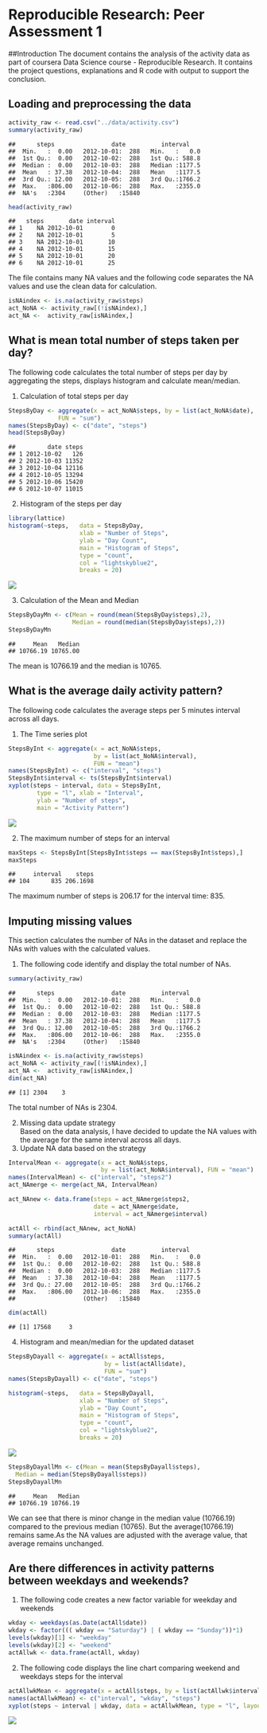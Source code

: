 # Reproducible Research: Peer Assessment 1

##Introduction
The document contains the analysis of the activity data as part of coursera Data Science course - Reproducible Research. It contains the project questions, explanations and R code with output to support the conclusion.

## Loading and preprocessing the data


```r
activity_raw <- read.csv("../data/activity.csv")
summary(activity_raw)
```

```
##      steps                date          interval     
##  Min.   :  0.00   2012-10-01:  288   Min.   :   0.0  
##  1st Qu.:  0.00   2012-10-02:  288   1st Qu.: 588.8  
##  Median :  0.00   2012-10-03:  288   Median :1177.5  
##  Mean   : 37.38   2012-10-04:  288   Mean   :1177.5  
##  3rd Qu.: 12.00   2012-10-05:  288   3rd Qu.:1766.2  
##  Max.   :806.00   2012-10-06:  288   Max.   :2355.0  
##  NA's   :2304     (Other)   :15840
```

```r
head(activity_raw)
```

```
##   steps       date interval
## 1    NA 2012-10-01        0
## 2    NA 2012-10-01        5
## 3    NA 2012-10-01       10
## 4    NA 2012-10-01       15
## 5    NA 2012-10-01       20
## 6    NA 2012-10-01       25
```
The file contains many NA values and the following code separates the NA values and use the clean data for calculation.

```r
isNAindex <- is.na(activity_raw$steps)
act_NoNA <- activity_raw[(!isNAindex),]
act_NA <-  activity_raw[isNAindex,]
```

## What is mean total number of steps taken per day?
The following code calculates the total number of steps per day by aggregating the steps, displays histogram and calculate mean/median.  
1. Calculation of total steps per day

```r
StepsByDay <- aggregate(x = act_NoNA$steps, by = list(act_NoNA$date), 
              FUN = "sum")
names(StepsByDay) <- c("date", "steps")
head(StepsByDay)
```

```
##         date steps
## 1 2012-10-02   126
## 2 2012-10-03 11352
## 3 2012-10-04 12116
## 4 2012-10-05 13294
## 5 2012-10-06 15420
## 6 2012-10-07 11015
```
2. Histogram of the steps per day

```r
library(lattice)
histogram(~steps,   data = StepsByDay, 
                    xlab = "Number of Steps",
                    ylab = "Day Count",
                    main = "Histogram of Steps",
                    type = "count",
                    col = "lightskyblue2",
                    breaks = 20)
```

![](PA1_template_files/figure-html/unnamed-chunk-4-1.png) 
   
3. Calculation of the Mean and Median

```r
StepsByDayMn <- c(Mean = round(mean(StepsByDay$steps),2),
                  Median = round(median(StepsByDay$steps),2))
StepsByDayMn
```

```
##     Mean   Median 
## 10766.19 10765.00
```
The mean is 10766.19 and the median is 10765.

## What is the average daily activity pattern?
The following code calculates the average steps per 5 minutes interval across all days.  
1. The Time series plot

```r
StepsByInt <- aggregate(x = act_NoNA$steps, 
                        by = list(act_NoNA$interval), 
                        FUN = "mean")
names(StepsByInt) <- c("interval", "steps")
StepsByInt$interval <- ts(StepsByInt$interval)
xyplot(steps ~ interval, data = StepsByInt, 
        type = "l", xlab = "Interval",
        ylab = "Number of steps",
        main = "Activity Pattern")
```

![](PA1_template_files/figure-html/unnamed-chunk-6-1.png) 
  
2. The maximum number of steps for an interval

```r
maxSteps <- StepsByInt[StepsByInt$steps == max(StepsByInt$steps),]
maxSteps
```

```
##     interval    steps
## 104      835 206.1698
```
The maximum number of steps is 206.17 for the interval time: 835.

## Imputing missing values
This section calculates the number of NAs in the dataset and replace the NAs with values with the calculated values.  
1. The following code identify and display the total number of NAs.

```r
summary(activity_raw)
```

```
##      steps                date          interval     
##  Min.   :  0.00   2012-10-01:  288   Min.   :   0.0  
##  1st Qu.:  0.00   2012-10-02:  288   1st Qu.: 588.8  
##  Median :  0.00   2012-10-03:  288   Median :1177.5  
##  Mean   : 37.38   2012-10-04:  288   Mean   :1177.5  
##  3rd Qu.: 12.00   2012-10-05:  288   3rd Qu.:1766.2  
##  Max.   :806.00   2012-10-06:  288   Max.   :2355.0  
##  NA's   :2304     (Other)   :15840
```

```r
isNAindex <- is.na(activity_raw$steps)
act_NoNA <- activity_raw[(!isNAindex),]
act_NA <-  activity_raw[isNAindex,]
dim(act_NA)
```

```
## [1] 2304    3
```
The total number of NAs is 2304.  

2. Missing data update strategy  
Based on the data analysis, I have decided to update the NA values with the average for the same interval across all days.  
3. Update NA data based on the strategy

```r
IntervalMean <- aggregate(x = act_NoNA$steps, 
                          by = list(act_NoNA$interval), FUN = "mean")
names(IntervalMean) <- c("interval", "steps2")
act_NAmerge <- merge(act_NA, IntervalMean)

act_NAnew <- data.frame(steps = act_NAmerge$steps2, 
                        date = act_NAmerge$date, 
                        interval = act_NAmerge$interval)

actAll <- rbind(act_NAnew, act_NoNA)
summary(actAll)
```

```
##      steps                date          interval     
##  Min.   :  0.00   2012-10-01:  288   Min.   :   0.0  
##  1st Qu.:  0.00   2012-10-02:  288   1st Qu.: 588.8  
##  Median :  0.00   2012-10-03:  288   Median :1177.5  
##  Mean   : 37.38   2012-10-04:  288   Mean   :1177.5  
##  3rd Qu.: 27.00   2012-10-05:  288   3rd Qu.:1766.2  
##  Max.   :806.00   2012-10-06:  288   Max.   :2355.0  
##                   (Other)   :15840
```

```r
dim(actAll)
```

```
## [1] 17568     3
```
4. Histogram and mean/median for the updated dataset

```r
StepsByDayall <- aggregate(x = actAll$steps, 
                           by = list(actAll$date),
                           FUN = "sum")
names(StepsByDayall) <- c("date", "steps")

histogram(~steps,   data = StepsByDayall, 
                    xlab = "Number of Steps",
                    ylab = "Day Count",
                    main = "Histogram of Steps",
                    type = "count",
                    col = "lightskyblue2",
                    breaks = 20)
```

![](PA1_template_files/figure-html/unnamed-chunk-10-1.png) 

```r
StepsByDayallMn <- c(Mean = mean(StepsByDayall$steps), 
  Median = median(StepsByDayall$steps))
StepsByDayallMn
```

```
##     Mean   Median 
## 10766.19 10766.19
```
  
We can see that there is minor change in the median value (10766.19) compared to the previous median (10765). But the average(10766.19) remains same.As the NA values are adjusted with the average value, that average remains unchanged.

## Are there differences in activity patterns between weekdays and weekends?
1. The following code creates a new factor variable for weekday and weekends

```r
wkday <- weekdays(as.Date(actAll$date))
wkday <- factor((( wkday == "Saturday") | ( wkday == "Sunday"))*1)
levels(wkday)[1] <- "weekday"
levels(wkday)[2] <- "weekend"
actAllwk <- data.frame(actAll, wkday)
```
2. The following code displays the line chart comparing weekend and weekdays steps for the interval

```r
actAllwkMean <- aggregate(x = actAll$steps, by = list(actAllwk$interval,actAllwk$wkday), FUN = "mean")
names(actAllwkMean) <- c("interval", "wkday", "steps")
xyplot(steps ~ interval | wkday, data = actAllwkMean, type = "l", layout = c(1,2))
```

![](PA1_template_files/figure-html/unnamed-chunk-12-1.png) 
